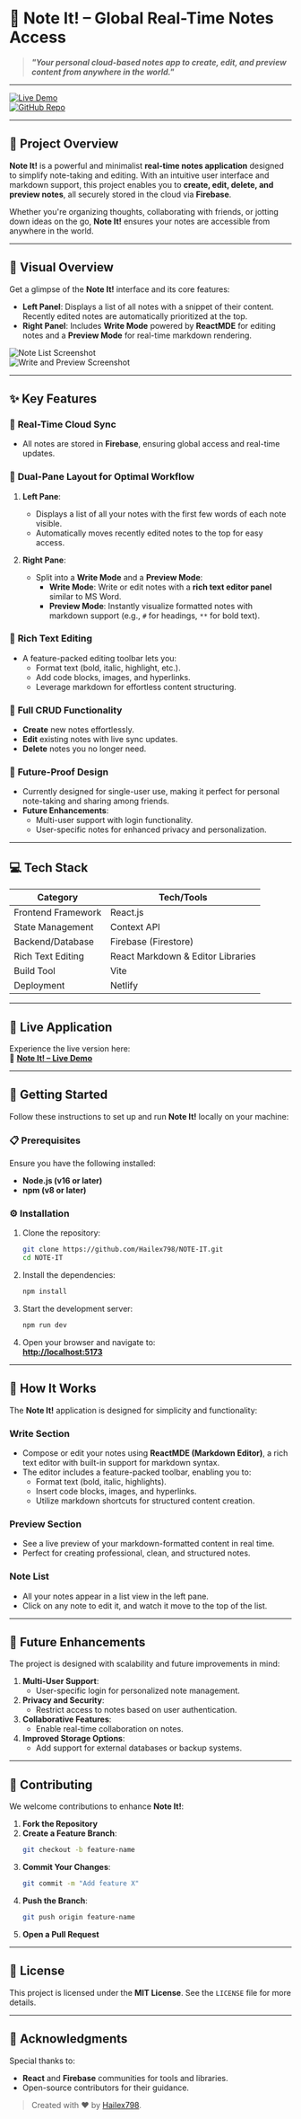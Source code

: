 # 📝 **Note It! – Global Real-Time Notes Access**  

> **_"Your personal cloud-based notes app to create, edit, and preview content from anywhere in the world."_**

---

[![Live Demo](https://img.shields.io/badge/Live%20Demo-Note%20It-brightgreen?style=for-the-badge)](https://hailex.netlify.app/)  
[![GitHub Repo](https://img.shields.io/badge/GitHub-Source%20Code-black?style=for-the-badge)](https://github.com/Hailex798/NOTE-IT)

---

## 🌟 **Project Overview**  

**Note It!** is a powerful and minimalist **real-time notes application** designed to simplify note-taking and editing. With an intuitive user interface and markdown support, this project enables you to **create, edit, delete, and preview notes**, all securely stored in the cloud via **Firebase**.  

Whether you're organizing thoughts, collaborating with friends, or jotting down ideas on the go, **Note It!** ensures your notes are accessible from anywhere in the world.  

---

## 🎨 **Visual Overview**  

Get a glimpse of the **Note It!** interface and its core features:  

- **Left Panel**: Displays a list of all notes with a snippet of their content. Recently edited notes are automatically prioritized at the top.  
- **Right Panel**: Includes **Write Mode** powered by **ReactMDE** for editing notes and a **Preview Mode** for real-time markdown rendering.  

![Note List Screenshot](./assets/note1.png)  
![Write and Preview Screenshot](./assets/note2.png)  

--- 

## ✨ **Key Features**  

### 🔹 **Real-Time Cloud Sync**  
- All notes are stored in **Firebase**, ensuring global access and real-time updates.  

### 🔹 **Dual-Pane Layout for Optimal Workflow**  
1. **Left Pane**:  
   - Displays a list of all your notes with the first few words of each note visible.  
   - Automatically moves recently edited notes to the top for easy access.  

2. **Right Pane**:  
   - Split into a **Write Mode** and a **Preview Mode**:  
     - **Write Mode**: Write or edit notes with a **rich text editor panel** similar to MS Word.  
     - **Preview Mode**: Instantly visualize formatted notes with markdown support (e.g., `#` for headings, `**` for bold text).  

### 🔹 **Rich Text Editing**  
- A feature-packed editing toolbar lets you:  
  - Format text (bold, italic, highlight, etc.).  
  - Add code blocks, images, and hyperlinks.  
  - Leverage markdown for effortless content structuring.  

### 🔹 **Full CRUD Functionality**  
- **Create** new notes effortlessly.  
- **Edit** existing notes with live sync updates.  
- **Delete** notes you no longer need.  

### 🔹 **Future-Proof Design**  
- Currently designed for single-user use, making it perfect for personal note-taking and sharing among friends.  
- **Future Enhancements**:  
  - Multi-user support with login functionality.  
  - User-specific notes for enhanced privacy and personalization.  

---

## 💻 **Tech Stack**  

| **Category**       | **Tech/Tools**                     |  
|---------------------|------------------------------------|  
| Frontend Framework  | React.js                          |  
| State Management    | Context API                       |  
| Backend/Database    | Firebase (Firestore)              |  
| Rich Text Editing   | React Markdown & Editor Libraries |  
| Build Tool          | Vite                              |  
| Deployment          | Netlify                           |  

---

## 🚀 **Live Application**  
Experience the live version here:  
🔗 [**Note It! – Live Demo**](https://hailex.netlify.app/)  

---

## 🏁 **Getting Started**  

Follow these instructions to set up and run **Note It!** locally on your machine:  

### 📋 **Prerequisites**  
Ensure you have the following installed:  
- **Node.js (v16 or later)**  
- **npm (v8 or later)**  

### ⚙️ **Installation**  
1. Clone the repository:  
   ```bash
   git clone https://github.com/Hailex798/NOTE-IT.git
   cd NOTE-IT
   ```  

2. Install the dependencies:  
   ```bash
   npm install
   ```  

3. Start the development server:  
   ```bash
   npm run dev
   ```  

4. Open your browser and navigate to:  
   **[http://localhost:5173](http://localhost:5173)**  

---

## 📖 **How It Works**  

The **Note It!** application is designed for simplicity and functionality:  

### **Write Section**  
- Compose or edit your notes using **ReactMDE (Markdown Editor)**, a rich text editor with built-in support for markdown syntax.  
- The editor includes a feature-packed toolbar, enabling you to:  
  - Format text (bold, italic, highlights).  
  - Insert code blocks, images, and hyperlinks.  
  - Utilize markdown shortcuts for structured content creation.  

### **Preview Section**  
- See a live preview of your markdown-formatted content in real time.  
- Perfect for creating professional, clean, and structured notes.  

### **Note List**  
- All your notes appear in a list view in the left pane.  
- Click on any note to edit it, and watch it move to the top of the list.  

---

## 🎯 **Future Enhancements**  

The project is designed with scalability and future improvements in mind:  
1. **Multi-User Support**:  
   - User-specific login for personalized note management.  
2. **Privacy and Security**:  
   - Restrict access to notes based on user authentication.  
3. **Collaborative Features**:  
   - Enable real-time collaboration on notes.  
4. **Improved Storage Options**:  
   - Add support for external databases or backup systems.  

---

## 🤝 **Contributing**  

We welcome contributions to enhance **Note It!**:  
1. **Fork the Repository**  
2. **Create a Feature Branch**:  
   ```bash
   git checkout -b feature-name
   ```  
3. **Commit Your Changes**:  
   ```bash
   git commit -m "Add feature X"
   ```  
4. **Push the Branch**:  
   ```bash
   git push origin feature-name
   ```  
5. **Open a Pull Request**  

---

## 📜 **License**  

This project is licensed under the **MIT License**. See the `LICENSE` file for more details.  

---

## 🌟 **Acknowledgments**  

Special thanks to:  
- **React** and **Firebase** communities for tools and libraries.  
- Open-source contributors for their guidance.  

> Created with ❤️ by [Hailex798](https://github.com/Hailex798).  
```
